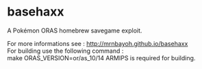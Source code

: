 # basehaxx
A Pokémon ORAS homebrew savegame exploit.

For more informations see : http://mrnbayoh.github.io/basehaxx  
For building use the following command :  
make ORAS_VERSION=or/as_10/14 
ARMIPS is required for building.
